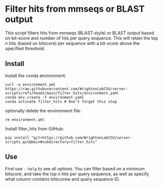 # Filter hits from mmseqs or BLAST output

This script filters hits from mmseqs (BLAST-style) or BLAST output based on bit-score and number of hits per query sequence. This will retain the top n hits (based on bitscore) per  sequence with a bit-score above the specified threshold.

## Install

Install the conda environment:

```
curl -o environment.yml https://raw.githubusercontent.com/WrightonLabCSU/server-scripts/refs/heads/main/filter_hits/environment.yaml
conda env create -f environment.yaml
conda activate filter_hits # Don't forget this step
```

optionally delete the environment file:

```
rm environment.yml
```


Install filter_hits from GitHub:
```
pip install "git+https://github.com/WrightonLabCSU/server-scripts.git@main#subdirectory=filter_hits"
```

## Use

First use `--help` to see all options. You can filter based on a minimum bitscore,
and take the top n hits per query sequence, as well as specify what column contains bitscorew and query sequence ID.
